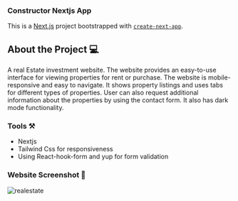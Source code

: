 ### Constructor Nextjs App

This is a [Next.js](https://nextjs.org/) project bootstrapped with [`create-next-app`](https://github.com/nextjs/next.js/tree/canary/packages/create-next-app).

## About the Project 💻

A real Estate investment website. The website provides an easy-to-use interface for viewing properties for rent or purchase. The website is mobile-responsive and easy to navigate. It shows property listings and uses tabs for different types of properties. User can also request additional information about the properties by using the contact form. It also has dark mode functionality.

### Tools ⚒️

* Nextjs
* Tailwind Css for responsiveness
* Using React-hook-form and yup for form validation

### Website Screenshot 📸


![realestate](https://user-images.githubusercontent.com/43783336/230642046-cfd13de3-c5e2-4f9a-94de-6ca455f67972.png)
